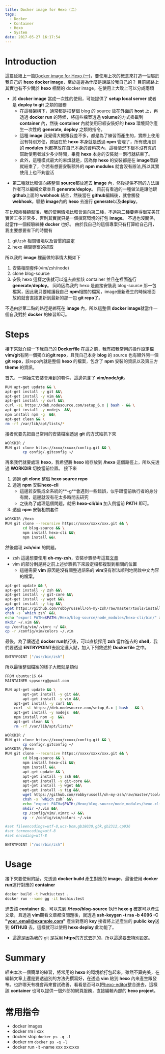```yaml
---
title: Docker image for Hexo (二)
tags:
  - Docker
  - Container
  - Hexo
  - System
date: 2017-05-27 16:17:54
---
```




# Introduction
這篇延續上一篇[Docker image for Hexo (一)](https://www.hwchiu.com/docs/2017/docker-build-image)，要使用上次的概念來打造一個屬於我自己的 **hexo docker image**，至於這邊為什麼是說屬於我自己的？
目前網路上其實也有不少關於 **hexo** 相關的 docker image，在使用上大致上可以分成兩類
- 將 **docker image** 當成一次性的使用，可能提供了 **setup local server** 或者是 **deploy to git** 之類的服務
    - 在這種架構下，通常都是把整個 blog 的 source 放在外面的 **host** 上，再透過 **docker run** 的時候，將這些檔案透過 **volume**的方式掛載到 **container** 內，然後 **container** 內就使用已經安裝好的 **hexo** 環境幫你產生一次性的 **generate**, **deploy** 之類的指令。
    - 這種 **image** 我覺得大概跟我差不多，都是為了練習而產生的，實際上使用沒有特別方便，原因在於 **hexo** 本身就是透過 **npm** 管理了，所有使用到的 **modules** 也都存放在自己本身的資料夾內，這種情況下根本沒有真的幫助使用者減少多少時間，畢竟 **hexo** 本身的安裝就一兩行就結束了。
    - 此外，這種模式最大的麻煩就是，因為你 **hexo** 的安裝都是在 **image**階段就結束了，你若有想要安裝額外的 **npm modules** 就會沒有辦法,所以其實使用上也不夠靈活

<!--more-->
- 第二種就比較偏向將整個 **source**都放進去 **image** 內，然後提供不同的方法讓作者可以編輯文章並且 **generate**/**deploy**。 目前有看過的一種做法是讓他跟 **github**上面的 **webhook** 結合，然後當在 **github**編輯後，就會觸發 **webhook**，驅動 **image**內的 **hexo** 去進行 **generate**以及**deploy**。

在比較兩種類型後，我的使用情境比較會偏向第二種，不過第二種要弄得很完美其實苦工多非常多，否則其實就只是一個撰寫環境的打包 **image**。
不過也沒關係，就當作一個經驗練練 **docker** 也好。
由於我自己的這個專案只有打算給自己用，我主要想要省下的時間有
1. git/zsh 相關環境以及習慣的設定
2. hexo 相關專案的抓取

所以我的 **image** 裡面做的事情大概如下
1. 安裝相關套件(vim/zsh/node)
2. clone blog-source
3. 安裝 hexo
這樣之後就可以進去直接該 container 並且在裡面進行 **generate**/**deploy**。
同時因為我的 hexo 是直接安裝我 blog-source 那一包檔案，因此我只要維護我自己 **npm**相關的檔案，image重新產生的時候裡面放的就會直接更新到最新的那一包 **git repo**了。

不過由於第二點的路徑是綁死在 **image** 內，所以這整個 **docker image**就當作一個自我對於 **docker** 的練習即可。

# Steps

接下來就介紹一下我自己的 **Dockerfile**
在這之前，我有把我常用的操作設定檔**vim/git**有開一個獨立的**git repo**，且我自己本身 **blog** 的 source 也有額外開一個 **git repo**，該repo內就是整個 **hexo** 的檔案，包含了 **npm** 安裝的資訊以及第三方 **theme** 的資訊。

首先，一開始先安裝會用到的套件，這邊包含了 **vim/node/git**。

```bash
RUN apt-get update && \
apt-get install -y git &&\
apt-get install -y vim &&\
apt-get install -y curl &&\
curl -sL https://deb.nodesource.com/setup_6.x | bash - && \
apt-get install -y nodejs  &&\
npm install npm -g  &&\
apt-get clean && \
rm -rf /var/lib/apt/lists/*
```

接者就要先把自己常用的安裝檔案透過 **git** 的方式給抓下來

```bash
WORKDIR /
RUN git clone https://xxxx/xxxxx/config.git && \
        cp config/.gitconfig ~/
```

再來我們就要處理 **hexo**，我希望將 **hexo** 給存放到 **/hexo** 這個路徑上，所以先透過 **WORKDIR** 切換當前位置。
接下來
1. 透過 **git clone** 整個 **hexo source repo**
2. 透過 **npm** 安裝**hexo-cli**
    - 這邊若安裝成全系統的**-g**會遇到一些錯誤，似乎跟當前執行者的身分有關，這邊就沒有花太多時間去研究
    - 之後為了處理這個問題，就把 **hexo-cli/bin** 加入倒當前 **PATH** 即可。
3. 透過 **npm** 安裝相關套件

```bash
WORKDIR /Hexo
RUN git clone --recursive https://xxxx/xxxx/xxx.git && \
        cd blog-source && \
        npm install hexo-cli &&\
        npm install &&\
```

然後處理 **zsh/vim** 的問題。
- zsh 這邊想要使用 **oh-my-zsh**，安裝步驟參考這篇[文章](https://gist.github.com/tsabat/1498393)
- vim 的部分則是將之前上述步驟抓下來設定檔都複製到相關的位置
    - 這邊需要 **vim** 原因是沒有調整過語系的 **vim**沒有辦法順利地開啟中文內容的檔案。

```bash
apt-get update && \
apt-get install -y zsh &&\
apt-get install -y git-core &&\
apt-get install -y wget &&\
apt-get install -y tig &&\
wget https://github.com/robbyrussell/oh-my-zsh/raw/master/tools/install.sh -O - | zsh || true &&\
chsh -s `which zsh` &&\
echo "export PATH=$PATH:/Hexo/blog-source/node_modules/hexo-cli/bin/" >> ~/.zshrc  &&\
mkdir ~/.vim &&\
cp /config/vim/.vimrc ~/ &&\
cp -r /config/vim/colors ~/.vim
```

最後，為了讓透過 **docker run**執行後，可以直接採用 **zsh** 當作進去的 **shell**，我們要透過 **ENTRYPOINT**去設定進入點，加入下列敘述於 **Dockerfile** 之中。

```bash
ENTRYPOINT ["/usr/bin/zsh"]
```

所以最後整個檔案的樣子大概就是類似

```bash
FROM ubuntu:16.04
MAINTAINER sppsorrg@gmail.com

RUN apt-get update && \
        apt-get install -y git &&\
        apt-get install -y vim &&\
    apt-get install -y curl &&\
    curl -sL https://deb.nodesource.com/setup_6.x | bash - && \
    apt-get install -y nodejs  &&\
    npm install npm -g  &&\
    apt-get clean && \
    rm -rf /var/lib/apt/lists/*

WORKDIR /
RUN git clone https://xxxx/xxxxx/config.git && \
        cp config/.gitconfig ~/
WORKDIR /Hexo
RUN git clone --recursive https://xxxx/xxxx/xxx.git && \
        cd blog-source && \
        npm install hexo-cli &&\
        npm install &&\
        apt-get update && \
        apt-get install -y zsh &&\
        apt-get install -y git-core &&\
        apt-get install -y wget &&\
        apt-get install -y tig &&\
        wget https://github.com/robbyrussell/oh-my-zsh/raw/master/tools/install.sh -O - | zsh || true &&\
        chsh -s `which zsh` &&\
        echo "export PATH=$PATH:/Hexo/blog-source/node_modules/hexo-cli/bin/" >> ~/.zshrc  &&\
        mkdir ~/.vim &&\
        cp /config/vim/.vimrc ~/ &&\
        cp -r /config/vim/colors ~/.vim

#set fileencodings=utf-8,ucs-bom,gb18030,gbk,gb2312,cp936
#set termencoding=utf-8
#set encoding=utf-8

ENTRYPOINT ["/usr/bin/zsh"]
```

# Usage
接下來要使用的話，先透過 **docker build** 產生對應的 **image**，最後使用 **docker run**運行對應的 **container**

```bash
docker build -t hwchiu:test .
docker run --name gg -it hwchiu:test
```

進去該 **container** 後，可以先到 **/Hexo/blog-source** 執行 **hexo g** 確定可以產生文章，且透過 **vim**觀看文章都沒問題後，就透過 **ssh-keygen -t rsa -b 4096 -C "your_email@example.com"** 產生對應的 **key**
接者將上述產生的 **public key**送到 **GITHUB** 去，這樣就可以使用 **hexo deploy** 此功能了。
- 這邊是因為我的 git 是採用 **https**的方式去抓的，所以這邊要去特別設定。

# Summary
經由本次一個簡單的練習，將常用的 **hexo** 的環境給打包起來，雖然不算完美，在編輯文章上還是要透過別的方法先撰寫好，在透過 **vim** 貼到 **hexo** 內來產生跟發布。也許哪天有機會再來嘗試改善，看看是否可以把[hexo-editor](https://www.npmjs.com/package/hexo-editor)整合進去，這樣該 **container** 也可以提供一個外部的網頁服務，直接編輯內部的 **hexo project**。



# 常用指令
- docker images
- docker rm i xxx
- docker stop `docker ps -q -l`
- docker rm `docker ps -q -l`
- docker run -it -name xxx xxx:xxx
